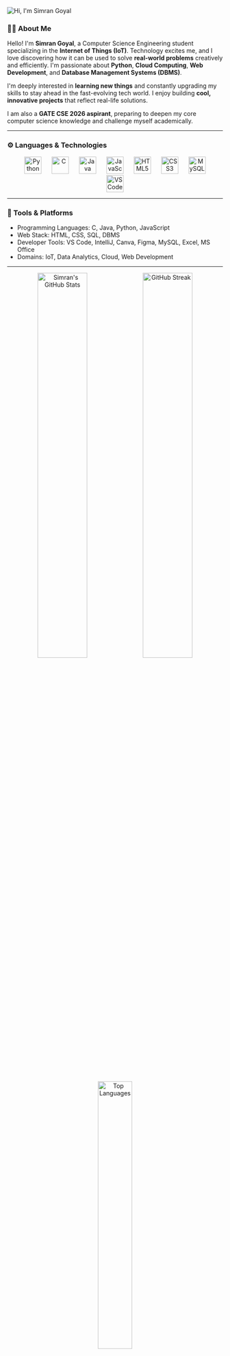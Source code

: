 <!-- Header Banner -->
<img src="https://capsule-render.vercel.app/api?type=waving&color=0D47A1&height=200&section=header&text=Hi,+I'm+Simran+Goyal!&fontSize=40&fontColor=ffffff" alt="Hi, I'm Simran Goyal" />

### 👩‍💻 About Me

Hello! I'm **Simran Goyal**, a Computer Science Engineering student specializing in the **Internet of Things (IoT)**. Technology excites me, and I love discovering how it can be used to solve **real-world problems** creatively and efficiently. I'm passionate about **Python**, **Cloud Computing**, **Web Development**, and **Database Management Systems (DBMS)**.  

I'm deeply interested in **learning new things** and constantly upgrading my skills to stay ahead in the fast-evolving tech world. I enjoy building **cool, innovative projects** that reflect real-life solutions.

I am also a **GATE CSE 2026 aspirant**, preparing to deepen my core computer science knowledge and challenge myself academically.

---

### ⚙️ Languages & Technologies

<p align="center">
  <img alt="Python" src="https://cdn.jsdelivr.net/gh/devicons/devicon/icons/python/python-original.svg" width="40" height="40" style="margin:0 10px;" />
  <img alt="C" src="https://cdn.jsdelivr.net/gh/devicons/devicon/icons/c/c-original.svg" width="40" height="40" style="margin:0 10px;" />
  <img alt="Java" src="https://cdn.jsdelivr.net/gh/devicons/devicon/icons/java/java-original.svg" width="40" height="40" style="margin:0 10px;" />
  <img alt="JavaScript" src="https://cdn.jsdelivr.net/gh/devicons/devicon/icons/javascript/javascript-original.svg" width="40" height="40" style="margin:0 10px;" />
  <img alt="HTML5" src="https://cdn.jsdelivr.net/gh/devicons/devicon/icons/html5/html5-original.svg" width="40" height="40" style="margin:0 10px;" />
  <img alt="CSS3" src="https://cdn.jsdelivr.net/gh/devicons/devicon/icons/css3/css3-original.svg" width="40" height="40" style="margin:0 10px;" />
  <img alt="MySQL" src="https://cdn.jsdelivr.net/gh/devicons/devicon/icons/mysql/mysql-original.svg" width="40" height="40" style="margin:0 10px;" />
  <img alt="VS Code" src="https://cdn.jsdelivr.net/gh/devicons/devicon/icons/vscode/vscode-original.svg" width="40" height="40" style="margin:0 10px;" />

</p>

---

### 🔧 Tools & Platforms

- Programming Languages: C, Java, Python, JavaScript  
- Web Stack: HTML, CSS, SQL, DBMS  
- Developer Tools: VS Code, IntelliJ, Canva, Figma, MySQL, Excel, MS Office  
- Domains: IoT, Data Analytics, Cloud, Web Development  

---

<!-- GitHub Stats -->
<p align="center">
  <img src="https://github-readme-stats.vercel.app/api?username=Goyalsimran14&show_icons=true&theme=tokyonight" alt="Simran's GitHub Stats" width="48%" />
  <img src="https://github-readme-streak-stats.herokuapp.com/?user=Goyalsimran14&theme=tokyonight" alt="GitHub Streak" width="48%" />
</p>

<!-- GitHub Language Stats -->
<p align="center">
  <img src="https://github-readme-stats.vercel.app/api/top-langs/?username=Goyalsimran14&layout=compact&theme=tokyonight" alt="Top Languages" width="40%" />
</p>


### ✨ Cool Vibes GIF Zone

<p align="center">
  <img src="https://media.giphy.com/media/L1R1tvI9svkIWwpVYr/giphy.gif" width="250" alt="Coding Gif"/>
  <img src="https://media.giphy.com/media/qgQUggAC3Pfv687qPC/giphy.gif" width="250" alt="Tech Gif"/>
</p>

---

### 📫 Connect with Me

<p align="center">
  <a href="https://www.linkedin.com/in/simran-goyal-513111256" target="_blank" rel="noopener noreferrer">
    <img src="https://img.shields.io/badge/LinkedIn-%230077B5.svg?style=for-the-badge&logo=linkedin&logoColor=white" alt="LinkedIn" />
  </a>
  <a href="mailto:goyalsimran791@gmail.com" target="_blank" rel="noopener noreferrer">
    <img src="https://img.shields.io/badge/Gmail-D14836?style=for-the-badge&logo=gmail&logoColor=white" alt="Gmail" />
  </a>
  <a href="https://leetcode.com/u/goyalsimran14/" target="_blank" rel="noopener noreferrer">
    <img src="https://img.shields.io/badge/LeetCode-%23000000.svg?style=for-the-badge&logo=leetcode&logoColor=white" alt="LeetCode" />
  </a>
  <a href="https://www.hackerrank.com/profile/goyalsimran791" target="_blank" rel="noopener noreferrer">
    <img src="https://img.shields.io/badge/HackerRank-%2320BEFF.svg?style=for-the-badge&logo=hackerrank&logoColor=white" alt="HackerRank" />
  </a>
</p>

---

### 💡 Quote I Live By

> *“The beautiful thing about learning is that nobody can take it away from you.” – B.B. King*

---

<!-- Footer Banner -->
<img src="https://capsule-render.vercel.app/api?type=waving&color=0D47A1&height=120&section=footer" alt="Footer" />
